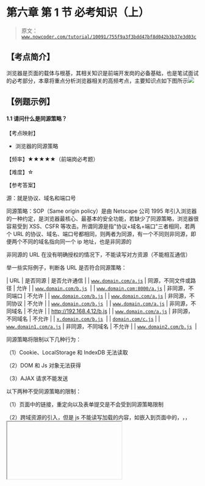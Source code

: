 # 第六章 第 1 节 必考知识（上）

> 原文：[`www.nowcoder.com/tutorial/10091/755f9a3f3bdd47bf8d042b3b37e3d03c`](https://www.nowcoder.com/tutorial/10091/755f9a3f3bdd47bf8d042b3b37e3d03c)

## 【考点简介】

浏览器是页面的载体与根基，其相关知识是前端开发岗的必备基础，也是笔试面试的必考部分，本章将重点分析浏览器相关的高频考点，主要知识点如下图所示![](img/d787fe037916e0cc5291fc11ab4f6cb6.png)

## 【例题示例】

#### 1.1 请问什么是同源策略？

【考点映射】

*   浏览器的同源策略

【频率】★★★★★（前端岗必考题）

【难度】☆

【参考答案】

源：就是协议、域名和端口号

同源策略：SOP（Same origin policy）是由 Netscape 公司 1995 年引入浏览器的一种约定，是浏览器最核心、最基本的安全功能，若缺少了同源策略，浏览器很容易受到 XSS、CSFR 等攻击。所谓同源是指"协议+域名+端口"三者相同，若两个 URL 的协议、域名、端口号都相同，则两者为同源，有一个不同则非同源，即便两个不同的域名指向同一个 ip 地址，也是非同源的

非同源的 URL 在没有明确授权的情况下，不能读写对方资源（不能相互通信）

举一些实际例子，判断各 URL 是否符合同源策略：

| URL | 是否同源 | 是否允许通信 |
| [`www.domain.com/a.js`](http://www.domain.com/a.js) | 同源，不同文件或路径 | 允许 |
| [`www.domain.com/b.js`](http://www.domain.com/b.js)  |
| [`www.domain.com:8000/a.js`](http://www.domain.com:8000/a.js) | 非同源，不同端口 | 不允许 |
| [`www.domain.com/b.js`](http://www.domain.com/b.js) |
| [`www.domain.com/a.js`](http://www.domain.com/a.js) | 非同源，不同协议 | 不允许 |
| [`www.domain.com/b.js`](https://www.domain.com/b.js)  |
| [`www.domain.com/a.js`](http://www.domain.com/a.js) | 非同源，不同域名 | 不允许 |
| http://192.168.4.12/b.js |
| [`www.domain.com/a.js`](http://www.domain.com/a.js) | 非同源，不同域名 | 不允许 |
| [`x.domain.com/b.js`](http://x.domain.com/b.js)  |
| [`domain.com/c.js`](http://domain.com/c.js) |
| [`www.domain1.com/a.js`](http://www.domain1.com/a.js) | 非同源，不同域名 | 不允许 |
| [`www.domain2.com/b.js`](http://www.domain2.com/b.js)  |

同源策略将限制以下几种行为：

（1）Cookie、LocalStorage 和 IndexDB 无法读取

（2）DOM 和 Js 对象无法获得

（3）AJAX 请求不能发送

以下两种不受同源策略的限制：

（1）页面中的链接，重定向以及表单提交是不会受到同源策略限制

（2）跨域资源的引入，但是 js 不能读写加载的内容，如嵌入到页面中的<script src="..."></script>，<img>，<link>，<iframe>等

注意：

同源策略是浏览器做的限制，对服务器与服务器之间的通信不做限制

当 A 与 B 非同源时，从域名 A 下的一个页面获取域名 B 下的一个资源，是不被浏览器允许的， 浏览器还是会发出这个请求，但是它会拦截响应内容（因为非同源，不安全）（请求是页面发出的，页面在浏览器中显示，故发出的请求是通过浏览器代为执行）

#### 1.2 请问什么是跨域？有哪些常用的跨域方式？

【考点映射】

*   常见跨域方式

【频率】★★★★★（前端岗必考题）

【难度】☆☆

【参考答案】

受浏览器同源策略的限制，非同源的两个 URL 间不能通信，非同源的脚本不能操作其他源下面的对象，但在实际开发场景中， 这种情况经常出现， 此时需要通过跨域进行非同源通信

常见跨域解决方式：

（1）通过 jsonp 跨域

注意：jsonp 和 json 并没有什么关系

原理：利用<script>标签进行跨域 只能实现 GET 请求

举例：a.com/jsonp.html 想得到 b.com/main.js 中的数据

在 a.com 的 jsonp.html 里创建一个回调函数，动态添加<script>元素，向服务器发送请求，请求地址后面加上查询字符串，通过 callback 参数指定回调函数的名字，请求地址为：[`b.com/main.js?callback=xxx`](http://b.com/main.js?callback=xxx)，在 main.js 中调用这个回调函数 xxx，并且以 JSON 数据形式作为参数传递，完成回调，我们来看看代码：

```cpp
function addScriptTag(src) { 
    var script = document.createElement('script');
    script.setAttribute("type","text/javascript");  
    script.src = src;   
    document.body.appendChild(script); 
}  
window.onload = function () {
    addScriptTag('http://b.com/main.js?callback=foo');
}  //window.onload 是为了让页面加载完成后再执行
function foo(data) {
    console.log(data.name+"欢迎您"); 
};

```

**（2）nginx 反向代理跨域**

**原理：** 同源策略是浏览器的安全策略，不是 HTTP 协议的一部分，服务器端调用 HTTP 接口只是使用 HTTP 协议，不会执行 JS 脚本，不需要同源策略，也就不存在跨越问题。

**实现：**通过 nginx 配置一个代理服务器（域名与 domain1 相同，端口不同）做跳板机，反向代理访问 domain2 接口，并且可以顺便修改 cookie 中 domain 信息，方便当前域 cookie 写入，实现跨域登录

**（3） 跨域资源共享（CORS）**

**普通跨域请求：**只服务端设置 Access-Control-Allow-Origin 即可，前端无须设置

**带 cookie 请求**：前后端都需要设置。

```cpp
// 前端设置是否带 cookie 
xhr.withCredentials = true

```

注意：由于同源策略的限制，所读取的 cookie 为跨域请求接口所在域的 cookie，而非当前页

**（4）WebSocket 协议跨域**

WebSocket 是 HTML5 一种新的协议，实现了浏览器与服务器全双工通信，同时允许跨域通讯，是 server push 技术的一种很好的实现（具体原理分析详见第三章-1.1-延伸考点 4）

**（5）document.domain + iframe 跨域**

**注意：**仅限主域相同，子域不同的跨域应用场景

**原理：**两个页面都通过 js 强制设置 document.domain 为基础主域，就实现了同域

**（6）location.hash + iframe**

**原理：** a 与 b 跨域相互通信，通过中间页 c 来实现， 三个页面，不同域之间利用 iframe 的 location.hash 传值，相同域之间直接 js 访问来通信

**A 域：**a.html -> B 域：b.html -> A 域：c.html

a 与 b 不同域只能通过 hash 值单向通信，b 与 c 也不同域也只能单向通信，但 c 与 a 同域，所以 c 可通过 parent.parent 访问 a 页面所有对象

```cpp
//a.html
<iframe id="iframe" src="http://www.domain2.com/b.html" style="display:none;"></iframe>
<script>
    var iframe = document.getElementById('iframe');

    // 向 b.html 传 hash 值
    setTimeout(function() {
        iframe.src = iframe.src + '#user=admin';
    }, 1000);

    // 开放给同域 c.html 的回调方法
    function onCallback(res) {
        alert('data from c.html ---> ' + res);
    }
</script>

```

```cpp
//b.html
<iframe id="iframe" src="http://www.domain1.com/c.html" style="display:none;"></iframe>
<script>
    var iframe = document.getElementById('iframe');
    // 监听 a.html 传来的 hash 值，再传给 c.html
    window.onhashchange = function () {
        iframe.src = iframe.src + location.hash;
    };
</script>

```

```cpp
//c.html
<script>
    // 监听 b.html 传来的 hash 值
    window.onhashchange = function () {
        // 再通过操作同域 a.html 的 js 回调，将结果传回
        window.parent.parent.onCallback('hello: ' + location.hash.replace('#user=', ''));
    };
</script>

```

**（7）window.name + iframe 跨域**

window.name 属性的独特之处：name 值在不同的页面（甚至不同域名）加载后依旧存在，并且可以支持非常长的 name 值（2MB）

通过 iframe 的 src 属性由外域转向本地域，跨域数据即由 iframe 的 window.name 从外域传递到本地域，可以巧妙地绕过了浏览器的跨域访问限制，同时又是安全操作

**（8）postMessage 跨域**

postMessage 是 HTML5 XMLHttpRequest Level 2 中的 API，且是为数不多可以跨域操作的 window 属性之一，它可解决以下问题：

a.页面和其打开的新窗口的数据传递

b.多窗口之间消息传递

c.页面与嵌套的 iframe 消息传递

d.上面三个场景的跨域数据传递

用法：postMessage(data，origi)

data：html5 规范支持任意基本类型或可复制的对象，但部分浏览器只支持字符串，所以传参时最好用 JSON.stringify()序列化

origin：协议+主机+端口号，也可以设置为"*"，表示可以传递给任意窗口，如果要指定和当前窗口同源的话设置为"/"

例如：从 a.html ([`www.domain1.com/a.html`](http://www.domain1.com/a.html)) ->               b.html([`www.domain2.com/b.html`](http://www.domain2.com/b.html)) 

```cpp
//a.html
<iframe id="iframe" src="http://www.domain2.com/b.html" style="display:none;"></iframe>
<script>       
    var iframe = document.getElementById('iframe');
    iframe.onload = function() {
        var data = {
            name: 'aym'
        };
        iframe.contentWindow.postMessage(JSON.stringify(data), 'http://www.domain2.com');   // 向 domain2 传送跨域数据
    };
    window.addEventListener('message', function(e) {
        alert('data from domain2 ---> ' + e.data);
    }, false);     // 接受 domain2 返回数据
</script>

```

```cpp
//b.html
<script>
    window.addEventListener('message', function(e) {             alert('data from domain1 ---> ' + e.data);  //接收 domain1 的数据 
    var data = JSON.parse(e.data);         
    if (data) {             
    data.number = 16;             
    window.parent.postMessage(JSON.stringify(data), 'http://www.domain1.com');     // 处理后再发回 domain1
    }     
}, false);
 </script>

```

#### 1.3 请问你了解浏览器的渲染机制？

【考点映射】

*   浏览器的渲染机制

【频率】★★★★★（前端岗必考题）

【难度】☆☆

【参考答案】

首先，浏览器的渲染机制中有几个基本概念名称：

（1）、DOM：浏览器将 HTML 解析成树形的数据结构

（2）、CSSOM：浏览器将 CSS 解析成树形的数据结构

（3）、Render Tree：DOM 和 CSSOM 合并后生成 Render Tree（渲染树）

（4）、Layout：计算出 Render Tree 每个节点的具***置

（5）、Painting：通过显卡，将 Layout 后的节点内容分别呈现到屏幕上

浏览器整个渲染流程如下：

（1）、用户输入一个 URL 后，浏览器就会向服务器发出一个请求，请求 URL 对应的资源

（2）、接到服务器的响应内容后，浏览器的 HTML 解析器，会将 HTML 文件解析成一颗 DOM 树，DOM 树的构建是一个深度遍历的过程，当前节点的所有子节点都构建完成后，才会去构建当前节点的下一个兄弟节点

（3）、将 CSS 解析成 CSSOM 树

（4）、根据 DOM 树与 CSSOM 树，构建 Render Tree

（5）、浏览器会根据 Render Tree 能知道网页中哪些有节点，各个节点的 CSS，以及各个节点的从属关系

（6）、计算出每个节点在屏幕中的位置后，最后一步就是 Painting，根据计算出的规则，把内容画到屏幕上

![](img/37f60f83eddb82b7f6be08f52876d598.png)

注意：

浏览器在获得 HTML 文件后，是自上而下的加载，并在加载过程中进行解析与渲染

加载过程中：

遇到外部 CSS 文件和图片等静态资源时，浏览器会另外发送一个异步请求

遇到 js 文件时，HTML 文件会挂起渲染的进程，等待 js 文件加载完毕后，再继续进行渲染，因为 js 可能会修改 DOM，导致后续 HTML 资源白白加载，这也是为什么建议将 js 文件写在底部 body 标签前

#### 1.4 请问如何解决浏览器加载 js 时的阻塞问题吗？

【考点映射】

*   解决加载 js 阻塞

【频率】★★★★★

【难度】☆

【参考答案】

**（1）、推迟加载**

若页面初始的渲染并不依赖于 js 或 CSS 可以用推迟加载，最后在加载 js 和 CSS，把引用外部文件的代码写在最后

**（2）、defer 延迟加载**

```cpp
<script src="" defer></script>

```

在文档解析完成开始执行，并且在 DOMContentLoaded 事件之前执行完成，会按照在文档出现的顺序去下载解析，效果和把 script 放在文档最后</body>之前是一样

        注意：defer 最好用在引用外部文件中使用，用了 defer 不要使用 document.write()方法，使用 defer 时最好不要请求样式信息，因为样式表可能尚未加载，浏览器会禁止该脚本等待样式表加载完成，相当于样式表阻塞脚本执行

**（3）、异步加载**

async 异步加载：就是告诉浏览器不必等到加载完外部文件，可以边渲染边下载，什么时候下载完成什么时候执行

 ```cpp
 <script type="text/javascript" src="a.js" async></script>

```

**script dom element：**用 js 动态创建一个 script 元素添加在 document 中

注意：会阻止 onload 事件

```cpp
<script type="text/javascript">
    (function() {
     var s = document.createElement('script');
     s.type = 'text/javascript';
     s.async = true;                   //这句可以删除，但是效果不变。
     s.src = 'js/a.js';
     var x = document.getElementsByTagName('script')[0];
     x.parentNode.insertBefore(s, x);
 })();
</script>

```

**onload 时异步加载：**与 script dom element 法差不多，但不是同时执行 js 和 html，是等 html 的文件、图片之类的、页面所有的资源全部加载完成后再下载执行 js，这样的方法可以避免阻塞 onload 事件的触发

**注意：**DOMContentLoaded 与 onload 事件不同，DOMContentLoaded 是页面解析完成，页面的 dom 元素可以使用，但是页面的图片、视频等资源可能还没加载完成

#### 1.5 请问你了解什么是重绘？什么是回流？两者有何区别？

【考点映射】

*   重绘、回流、两者区别

【频率】★★★★★

【难度】☆

【参考答案】

**重绘：**

更换某个元素颜色，这样的行为是不影响页面布局，DOM 树不会变化，但颜色变了，使该元素所在的 Layer 重新渲染

常见情况：

（1）、回流必定引发重绘，但重绘也会单独触发

（2）、背景色、颜色、字体改变（字体大小改变，会触发回流）

**回流：**

增删 DOM 节点，或修改一个元素的宽高，页面布局发生变化，DOM 树结构发生变化，需要重新构建 DOM 树，而 DOM 树与渲染树是紧密相连的，DOM 树构建完，渲染树也会随之对页面进行再次渲染

**常见情况：**

（1）、页面渲染初始化

（2）、DOM 树变化（添加或者删除可见的 DOM 元素、元素位置改变）

（3）、Render 树变化（元素尺寸改变：边距、填充、边框、宽度和高度）

（4）、浏览器窗口尺寸改变，resize 事件发生

（5）、内容改变：文本改变或者图片大小改变而引起的计算值宽度和高度改变；

（6）、查询布局信息，包括 offestLeft/Top/Width/Height、scrollLeft/Top/Width/Height、clientLeft/Top/Width/Height、浏览为了返回最新值，会触发回流